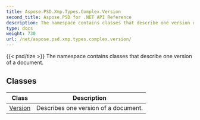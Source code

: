 ```yaml
---
title: Aspose.PSD.Xmp.Types.Complex.Version
second_title: Aspose.PSD for .NET API Reference
description: The namespace contains classes that describe one version of a document
type: docs
weight: 730
url: /net/aspose.psd.xmp.types.complex.version/
---
```

{{< psd/tize >}}
The namespace contains classes that describe one version of a document.

## Classes

| Class | Description |
| --- | --- |
| [Version](./version/) | Describes one version of a document. |


